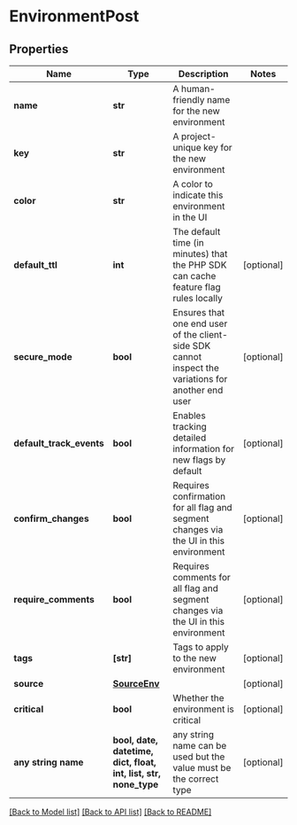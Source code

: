 # EnvironmentPost


## Properties
Name | Type | Description | Notes
------------ | ------------- | ------------- | -------------
**name** | **str** | A human-friendly name for the new environment | 
**key** | **str** | A project-unique key for the new environment | 
**color** | **str** | A color to indicate this environment in the UI | 
**default_ttl** | **int** | The default time (in minutes) that the PHP SDK can cache feature flag rules locally | [optional] 
**secure_mode** | **bool** | Ensures that one end user of the client-side SDK cannot inspect the variations for another end user | [optional] 
**default_track_events** | **bool** | Enables tracking detailed information for new flags by default | [optional] 
**confirm_changes** | **bool** | Requires confirmation for all flag and segment changes via the UI in this environment | [optional] 
**require_comments** | **bool** | Requires comments for all flag and segment changes via the UI in this environment | [optional] 
**tags** | **[str]** | Tags to apply to the new environment | [optional] 
**source** | [**SourceEnv**](SourceEnv.md) |  | [optional] 
**critical** | **bool** | Whether the environment is critical | [optional] 
**any string name** | **bool, date, datetime, dict, float, int, list, str, none_type** | any string name can be used but the value must be the correct type | [optional]

[[Back to Model list]](../README.md#documentation-for-models) [[Back to API list]](../README.md#documentation-for-api-endpoints) [[Back to README]](../README.md)


